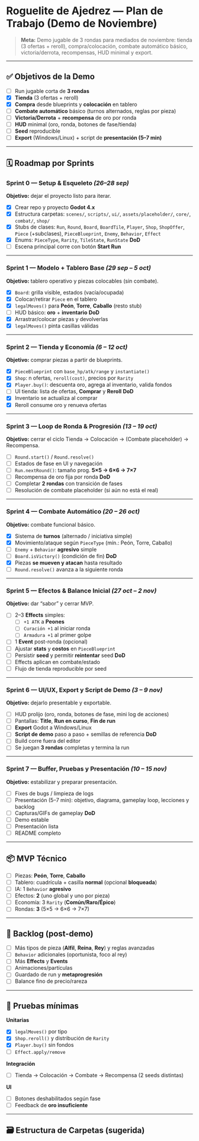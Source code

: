 # Roguelite de Ajedrez — Plan de Trabajo (Demo de Noviembre)

> **Meta:** Demo jugable de 3 rondas para mediados de noviembre: tienda (3 ofertas + reroll), compra/colocación, combate automático básico, victoria/derrota, recompensas, HUD minimal y export.

---

## ✅ Objetivos de la Demo
- [ ] Run jugable corta de **3 rondas**
- [x] **Tienda** (3 ofertas + reroll)
- [x] **Compra** desde blueprints y **colocación** en tablero
- [ ] **Combate automático** básico (turnos alternados, reglas por pieza)
- [ ] **Victoria/Derrota** + **recompensa** de oro por ronda
- [ ] **HUD** minimal (oro, ronda, botones de fase/tienda)
- [ ] **Seed** reproducible
- [ ] **Export** (Windows/Linux) + script de **presentación (5–7 min)**

---

## 🗓️ Roadmap por Sprints

### Sprint 0 — Setup & Esqueleto _(26–28 sep)_
**Objetivo:** dejar el proyecto listo para iterar.
- [x] Crear repo y proyecto **Godot 4.x**
- [x] Estructura carpetas: `scenes/`, `scripts/`, `ui/`, `assets/placeholder/`, `core/`, `combat/`, `shop/`
- [x] Stubs de clases: `Run`, `Round`, `Board`, `BoardTile`, `Player`, `Shop`, `ShopOffer`, `Piece` (+subclases), `PieceBlueprint`, `Enemy`, `Behavior`, `Effect`
- [x] Enums: `PieceType`, `Rarity`, `TileState`, `RunState`
**DoD**
- [ ] Escena principal corre con botón **Start Run**

---

### Sprint 1 — Modelo + Tablero Base _(29 sep – 5 oct)_
**Objetivo:** tablero operativo y piezas colocables (sin combate).
- [x] `Board`: grilla visible, estados (vacía/ocupada)
- [x] Colocar/retirar `Piece` en el tablero 
- [x] `legalMoves()` para **Peón**, **Torre**, **Caballo** (resto stub)
- [ ] HUD básico: **oro** + **inventario**
**DoD**
- [x] Arrastrar/colocar piezas y devolverlas
- [x] `legalMoves()` pinta casillas válidas

---

### Sprint 2 — Tienda y Economía _(6 – 12 oct)_
**Objetivo:** comprar piezas a partir de blueprints.
- [x] `PieceBlueprint` con `base_hp/atk/range` y `instantiate()`
- [x] `Shop`: n ofertas, `reroll(cost)`, precios por `Rarity`
- [x] `Player.buy()`: descuenta oro, agrega al inventario, valida fondos
- [ ] UI tienda: lista de ofertas, **Comprar** y **Reroll**
**DoD**
- [x] Inventario se actualiza al comprar
- [x] Reroll consume oro y renueva ofertas

---

### Sprint 3 — Loop de Ronda & Progresión _(13 – 19 oct)_
**Objetivo:** cerrar el ciclo Tienda → Colocación → (Combate placeholder) → Recompensa.
- [ ] `Round.start()` / `Round.resolve()`
- [ ] Estados de fase en UI y navegación
- [ ] `Run.nextRound()`: tamaño prog. **5×5 → 6×6 → 7×7**
- [ ] Recompensa de oro fija por ronda
**DoD**
- [ ] Completar **2 rondas** con transición de fases
- [ ] Resolución de combate placeholder (si aún no está el real)

---

### Sprint 4 — Combate Automático _(20 – 26 oct)_
**Objetivo:** combate funcional básico.
- [x] Sistema de **turnos** (alternado / iniciativa simple)
- [x] Movimiento/ataque según `PieceType` (mín.: Peón, Torre, Caballo)
- [ ] `Enemy` + `Behavior` **agresivo** simple
- [ ] `Board.isVictory()` (condición de fin)
**DoD**
- [x] Piezas **se mueven y atacan** hasta resultado
- [ ] `Round.resolve()` avanza a la siguiente ronda

---

### Sprint 5 — Efectos & Balance Inicial _(27 oct – 2 nov)_
**Objetivo:** dar “sabor” y cerrar MVP.
- [ ] 2–3 **Effects** simples: 
  - [ ] `+1 ATK` a **Peones**
  - [ ] `Curación +1` al iniciar ronda
  - [ ] `Armadura +1` al primer golpe
- [ ] 1 **Event** post-ronda (opcional)
- [ ] Ajustar **stats** y **costos** en `PieceBlueprint`
- [ ] Persistir **seed** y permitir **reintentar** seed
**DoD**
- [ ] Effects aplican en combate/estado
- [ ] Flujo de tienda reproducible por seed

---

### Sprint 6 — UI/UX, Export y Script de Demo _(3 – 9 nov)_
**Objetivo:** dejarlo presentable y exportable.
- [ ] HUD prolijo (oro, ronda, botones de fase, mini log de acciones)
- [ ] Pantallas: **Title**, **Run en curso**, **Fin de run**
- [ ] **Export** Godot a Windows/Linux
- [ ] **Script de demo** paso a paso + semillas de referencia
**DoD**
- [ ] Build corre fuera del editor
- [ ] Se juegan **3 rondas** completas y termina la run

---

### Sprint 7 — Buffer, Pruebas y Presentación _(10 – 15 nov)_
**Objetivo:** estabilizar y preparar presentación.
- [ ] Fixes de bugs / limpieza de logs
- [ ] Presentación (5–7 min): objetivo, diagrama, gameplay loop, lecciones y backlog
- [ ] Capturas/GIFs de gameplay
**DoD**
- [ ] Demo estable
- [ ] Presentación lista
- [ ] README completo

---

## 📦 MVP Técnico
- [ ] Piezas: **Peón**, **Torre**, **Caballo**
- [ ] Tablero: cuadrícula + casilla **normal** (opcional **bloqueada**)
- [ ] IA: 1 `Behavior` **agresivo**
- [ ] Efectos: **2** (uno global y uno por pieza)
- [ ] Economía: 3 `Rarity` (**Común/Raro/Épico**)
- [ ] Rondas: **3** (5×5 → 6×6 → 7×7)

---

## 🧩 Backlog (post-demo)
- [ ] Más tipos de pieza (**Alfil**, **Reina**, **Rey**) y reglas avanzadas
- [ ] `Behavior` adicionales (oportunista, foco al rey)
- [ ] Más **Effects** y **Events**
- [ ] Animaciones/partículas
- [ ] Guardado de run y **metaprogresión**
- [ ] Balance fino de precio/rareza

---

## 🧪 Pruebas mínimas

**Unitarias**
- [x] `legalMoves()` por tipo
- [x] `Shop.reroll()` y distribución de `Rarity`
- [x] `Player.buy()` sin fondos
- [ ] `Effect.apply/remove`

**Integración**
- [ ] Tienda → Colocación → Combate → Recompensa (2 seeds distintas)

**UI**
- [ ] Botones deshabilitados según fase
- [ ] Feedback de **oro insuficiente**

---

## 🗃️ Estructura de Carpetas (sugerida)
